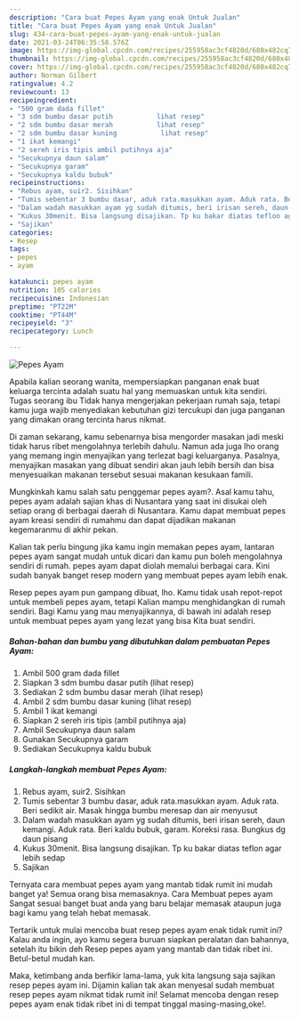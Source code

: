 ```yaml
---
description: "Cara buat Pepes Ayam yang enak Untuk Jualan"
title: "Cara buat Pepes Ayam yang enak Untuk Jualan"
slug: 434-cara-buat-pepes-ayam-yang-enak-untuk-jualan
date: 2021-03-24T06:35:58.576Z
image: https://img-global.cpcdn.com/recipes/255958ac3cf4820d/680x482cq70/pepes-ayam-foto-resep-utama.jpg
thumbnail: https://img-global.cpcdn.com/recipes/255958ac3cf4820d/680x482cq70/pepes-ayam-foto-resep-utama.jpg
cover: https://img-global.cpcdn.com/recipes/255958ac3cf4820d/680x482cq70/pepes-ayam-foto-resep-utama.jpg
author: Norman Gilbert
ratingvalue: 4.2
reviewcount: 13
recipeingredient:
- "500 gram dada fillet"
- "3 sdm bumbu dasar putih           lihat resep"
- "2 sdm bumbu dasar merah           lihat resep"
- "2 sdm bumbu dasar kuning           lihat resep"
- "1 ikat kemangi"
- "2 sereh iris tipis ambil putihnya aja"
- "Secukupnya daun salam"
- "Secukupnya garam"
- "Secukupnya kaldu bubuk"
recipeinstructions:
- "Rebus ayam, suir2. Sisihkan"
- "Tumis sebentar 3 bumbu dasar, aduk rata.masukkan ayam. Aduk rata. Beri sedikit air. Masak hingga bumbu meresap dan air menyusut"
- "Dalam wadah masukkan ayam yg sudah ditumis, beri irisan sereh, daun kemangi. Aduk rata. Beri kaldu bubuk, garam. Koreksi rasa. Bungkus dg daun pisang"
- "Kukus 30menit. Bisa langsung disajikan. Tp ku bakar diatas teflon agar lebih sedap"
- "Sajikan"
categories:
- Resep
tags:
- pepes
- ayam

katakunci: pepes ayam 
nutrition: 105 calories
recipecuisine: Indonesian
preptime: "PT22M"
cooktime: "PT44M"
recipeyield: "3"
recipecategory: Lunch

---
```



![Pepes Ayam](https://img-global.cpcdn.com/recipes/255958ac3cf4820d/680x482cq70/pepes-ayam-foto-resep-utama.jpg)

Apabila kalian seorang wanita, mempersiapkan panganan enak buat keluarga tercinta adalah suatu hal yang memuaskan untuk kita sendiri. Tugas seorang ibu Tidak hanya mengerjakan pekerjaan rumah saja, tetapi kamu juga wajib menyediakan kebutuhan gizi tercukupi dan juga panganan yang dimakan orang tercinta harus nikmat.

Di zaman  sekarang, kamu sebenarnya bisa mengorder masakan jadi meski tidak harus ribet mengolahnya terlebih dahulu. Namun ada juga lho orang yang memang ingin menyajikan yang terlezat bagi keluarganya. Pasalnya, menyajikan masakan yang dibuat sendiri akan jauh lebih bersih dan bisa menyesuaikan makanan tersebut sesuai makanan kesukaan famili. 



Mungkinkah kamu salah satu penggemar pepes ayam?. Asal kamu tahu, pepes ayam adalah sajian khas di Nusantara yang saat ini disukai oleh setiap orang di berbagai daerah di Nusantara. Kamu dapat membuat pepes ayam kreasi sendiri di rumahmu dan dapat dijadikan makanan kegemaranmu di akhir pekan.

Kalian tak perlu bingung jika kamu ingin memakan pepes ayam, lantaran pepes ayam sangat mudah untuk dicari dan kamu pun boleh mengolahnya sendiri di rumah. pepes ayam dapat diolah memalui berbagai cara. Kini sudah banyak banget resep modern yang membuat pepes ayam lebih enak.

Resep pepes ayam pun gampang dibuat, lho. Kamu tidak usah repot-repot untuk membeli pepes ayam, tetapi Kalian mampu menghidangkan di rumah sendiri. Bagi Kamu yang mau menyajikannya, di bawah ini adalah resep untuk membuat pepes ayam yang lezat yang bisa Kita buat sendiri.

<!--inarticleads1-->

##### Bahan-bahan dan bumbu yang dibutuhkan dalam pembuatan Pepes Ayam:

1. Ambil 500 gram dada fillet
1. Siapkan 3 sdm bumbu dasar putih           (lihat resep)
1. Sediakan 2 sdm bumbu dasar merah           (lihat resep)
1. Ambil 2 sdm bumbu dasar kuning           (lihat resep)
1. Ambil 1 ikat kemangi
1. Siapkan 2 sereh iris tipis (ambil putihnya aja)
1. Ambil Secukupnya daun salam
1. Gunakan Secukupnya garam
1. Sediakan Secukupnya kaldu bubuk




<!--inarticleads2-->

##### Langkah-langkah membuat Pepes Ayam:

1. Rebus ayam, suir2. Sisihkan
1. Tumis sebentar 3 bumbu dasar, aduk rata.masukkan ayam. Aduk rata. Beri sedikit air. Masak hingga bumbu meresap dan air menyusut
1. Dalam wadah masukkan ayam yg sudah ditumis, beri irisan sereh, daun kemangi. Aduk rata. Beri kaldu bubuk, garam. Koreksi rasa. Bungkus dg daun pisang
1. Kukus 30menit. Bisa langsung disajikan. Tp ku bakar diatas teflon agar lebih sedap
1. Sajikan




Ternyata cara membuat pepes ayam yang mantab tidak rumit ini mudah banget ya! Semua orang bisa memasaknya. Cara Membuat pepes ayam Sangat sesuai banget buat anda yang baru belajar memasak ataupun juga bagi kamu yang telah hebat memasak.

Tertarik untuk mulai mencoba buat resep pepes ayam enak tidak rumit ini? Kalau anda ingin, ayo kamu segera buruan siapkan peralatan dan bahannya, setelah itu bikin deh Resep pepes ayam yang mantab dan tidak ribet ini. Betul-betul mudah kan. 

Maka, ketimbang anda berfikir lama-lama, yuk kita langsung saja sajikan resep pepes ayam ini. Dijamin kalian tak akan menyesal sudah membuat resep pepes ayam nikmat tidak rumit ini! Selamat mencoba dengan resep pepes ayam enak tidak ribet ini di tempat tinggal masing-masing,oke!.

